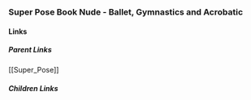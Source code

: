 ### Super Pose Book Nude - Ballet, Gymnastics and Acrobatic
#### Links
##### Parent Links
[[Super_Pose]]
##### Children Links

